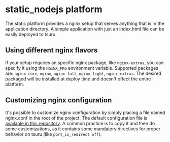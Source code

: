# static_nodejs platform

The static platform provides a nginx setup that serves anything that is in the
application directory. A simple application with just an index.html file can be
easily deployed to tsuru.

## Using different nginx flavors

If your setup requires an specific nginx package, like ``nginx-extras``, you can
specify it using the ``NGINX_PKG`` environment variable. Supported packages are:
``nginx-core``, ``nginx``, ``nginx-full``, ``nginx-light``, ``nginx-extras``.
The desired packaged will be installed at deploy time and doesn't effect the
entire platform.

## Customizing nginx configuration

It's possible to customize nginx configuration by simply placing a file named
nginx.conf in the root of the project. The default configuration file is
[available in this
repository](https://github.com/tsuru/platforms/blob/master/static/etc/nginx.conf).
A common practice is to copy it and then do some customizations, as it contains
some mandatory directives for proper behavior on tsuru (like ``port_in_redirect
off``).

